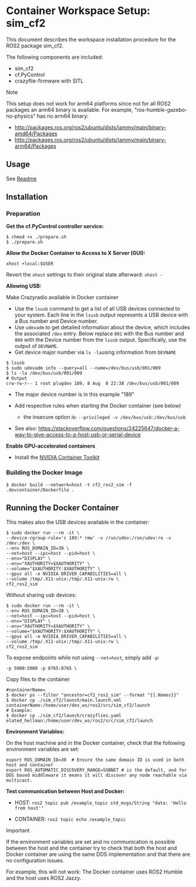 # Container Workspace Setup: sim_cf2

This document describes the workspace installation procedure for the ROS2 package sim_cf2.

The following components are included:

- sim_cf2
- cf.PyControl
- crazyflie-firmware with SITL

> [!Note]
>
> This setup does not work for arm64 platforms since not for all ROS2 packages an arm64 binary is available. For example, "ros-humble-gazebo-no-physics" has no arm64 binary:
>
> - http://packages.ros.org/ros2/ubuntu/dists/jammy/main/binary-amd64/Packages
> - http://packages.ros.org/ros2/ubuntu/dists/jammy/main/binary-arm64/Packages 

## Usage

See [Readme](Readme.md)

## Installation

### Preparation

**Get the cf.PyControl controller service:**

```shell
$ chmod +x ./prepare.sh
$ ./prepare.sh
```

**Allow the Docker Container to Access to X Server (GUI):**

```shell
xhost +local:$USER
```

Revert the `xhost` settings to their original state afterward: `xhost -`

**Allowing USB:**

Make Crazyradio available in Docker container
- Use the `lsusb` command to get a list of all USB devices connected to your system. Each line in the `lsusb` output represents a USB device with a Bus number and Device number.
- Use `udevadm` to get detailed information about the device, which includes the associated `/dev` entry.
  Below replace `001` with the Bus number and `009` with the Device number from the `lsusb` output. Specifically, use the output of `DEVNAME`.
- Get device major number via `ls -la`using information from `DEVNAME`

```shell
$ lsusb
$ sudo udevadm info --query=all --name=/dev/bus/usb/001/009
$ ls -la /dev/bus/usb/001/009
# Output
crw-rw-r-- 1 root plugdev 189, 8 Aug  8 22:38 /dev/bus/usb/001/009
```

- The major device number is in this example "189"
  
- Add respective rules when starting the Docker container (see below)
  - the insecure option is: `--privileged -v /dev/bus/usb:/dev/bus/usb`
- See also: https://stackoverflow.com/questions/24225647/docker-a-way-to-give-access-to-a-host-usb-or-serial-device

**Enable GPU-accelerated containers**

- Install the [NVIDIA Container Toolkit](https://docs.nvidia.com/datacenter/cloud-native/container-toolkit/latest/install-guide.html)

### Building the Docker Image

```shell
$ docker build --network=host -t cf2_ros2_sim -f .devcontainer/Dockerfile .
```

## Running the Docker Container

This makes also the USB devices available in the container:

```shell
$ sudo docker run --rm -it \
--device-cgroup-rule='c 189:* rmw' -v /run/udev:/run/udev:ro -v /dev:/dev \
--env ROS_DOMAIN_ID=30 \
--net=host --ipc=host --pid=host \
--env="DISPLAY" \
--env="XAUTHORITY=$XAUTHORITY" \
--volume="$XAUTHORITY:$XAUTHORITY" \
--gpus all -e NVIDIA_DRIVER_CAPABILITIES=all \
--volume /tmp/.X11-unix:/tmp/.X11-unix:rw \
cf2_ros2_sim
```

Without sharing usb devices:

```shell
$ sudo docker run --rm -it \
--env ROS_DOMAIN_ID=30 \
--net=host --ipc=host --pid=host \
--env="DISPLAY" \
--env="XAUTHORITY=$XAUTHORITY" \
--volume="$XAUTHORITY:$XAUTHORITY" \
--gpus all -e NVIDIA_DRIVER_CAPABILITIES=all \
--volume /tmp/.X11-unix:/tmp/.X11-unix:rw \
cf2_ros2_sim
```

To expose endpoints while not using `--net=host`, simply add `-p`:

```shell
-p 5000:5000 -p 8765:8765 \
```

Copy files to the container

```shell
#containerName=
$ docker ps --filter "ancestor=cf2_ros2_sim" --format "{{.Names}}"
$ docker cp ./sim_cf2/launch/main.launch.xml containerName:/home/user/dev_ws/ros2/src/sim_cf2/launch
# Example:
$ docker cp ./sim_cf2/launch/crazyflies.yaml elated_hellman:/home/user/dev_ws/ros2/src/sim_cf2/launch
```



**Environment Variables:**

On the host machine and in the Docker container, check that the following environment variables are set:

```shell
export ROS_DOMAIN_ID=30  # Ensure the same domain ID is used in both host and container 
export ROS_AUTOMATIC_DISCOVERY_RANGE=SUBNET # is the default, and for DDS based middleware it means it will discover any node reachable via multicast.
```

**Test communication between Host and Docker:**

- HOST: `ros2 topic pub /example_topic std_msgs/String "data: 'Hello from host'"`

- CONTAINER: `ros2 topic echo /example_topic`

> [!IMPORTANT]
>
> If the environment variables are set and no communication is possible between the host and the container try to check that both the host and Docker container are using the same DDS implementation and that there are no configuration issues.
>
> For example, this will not work: The Docker container uses ROS2 Humble and the host uses ROS2 Jazzy.

